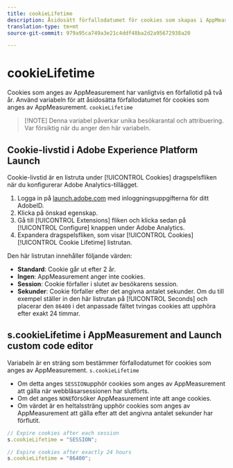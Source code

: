 ```yaml
---
title: cookieLifetime
description: Åsidosätt förfallodatumet för cookies som skapas i AppMeasurement.
translation-type: tm+mt
source-git-commit: 979a95ca749a3e21c4ddf48ba2d2a95672938a20

---
```



# cookieLifetime

Cookies som anges av AppMeasurement har vanligtvis en förfallotid på två år. Använd variabeln för att åsidosätta förfallodatumet för cookies som anges av AppMeasurement. `cookieLifetime`

> [!NOTE] Denna variabel påverkar unika besökarantal och attribuering. Var försiktig när du anger den här variabeln.

## Cookie-livstid i Adobe Experience Platform Launch

Cookie-livstid är en listruta under [!UICONTROL Cookies] dragspelsfliken när du konfigurerar Adobe Analytics-tillägget.

1. Logga in på [launch.adobe.com](https://launch.adobe.com) med inloggningsuppgifterna för ditt AdobeID.
2. Klicka på önskad egenskap.
3. Gå till [!UICONTROL Extensions] fliken och klicka sedan på [!UICONTROL Configure] knappen under Adobe Analytics.
4. Expandera dragspelsfliken, som visar [!UICONTROL Cookies] [!UICONTROL Cookie Lifetime] listrutan.

Den här listrutan innehåller följande värden:

* **Standard**: Cookie går ut efter 2 år.
* **Ingen**: AppMeasurement anger inte cookies.
* **Session**: Cookie förfaller i slutet av besökarens session.
* **Sekunder**: Cookie förfaller efter det angivna antalet sekunder. Om du till exempel ställer in den här listrutan på [!UICONTROL Seconds] och placerar den `86400` i det anpassade fältet tvingas cookies att upphöra efter exakt 24 timmar.

## s.cookieLifetime i AppMeasurement and Launch custom code editor

Variabeln är en sträng som bestämmer förfallodatumet för cookies som anges av AppMeasurement. `s.cookieLifetime`

* Om detta anges `SESSION`upphör cookies som anges av AppMeasurement att gälla när webbläsarsessionen har slutförts.
* Om det anges `NONE`försöker AppMeasurement inte att ange cookies.
* Om värdet är en heltalssträng upphör cookies som anges av AppMeasurement att gälla efter att det angivna antalet sekunder har förflutit.

```js
// Expire cookies after each session
s.cookieLifetime = "SESSION";

// Expire cookies after exactly 24 hours
s.cookieLifetime = "86400";

